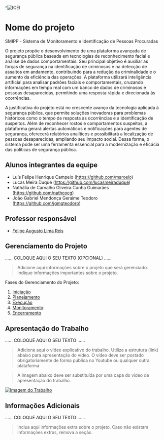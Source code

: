^![ICEI](images/icei-pucminas.png)

# Nome do projeto

SMIPP - Sistema de Monitoramento e Identificação de Pessoas Procuradas 

O projeto propõe o desenvolvimento de uma plataforma avançada de segurança pública baseada em tecnologias de reconhecimento facial e análise de dados comportamentais. Seu principal objetivo é auxiliar as forças de segurança na identificação de criminosos e na detecção de assaltos em andamento, contribuindo para a redução da criminalidade e o aumento da eficiência das operações. A plataforma utilizará inteligência artificial para analisar padrões faciais e comportamentais, cruzando informações em tempo real com um banco de dados de criminosos e pessoas desaparecidas, permitindo uma resposta rápida e direcionada às ocorrências.

A justificativa do projeto está no crescente avanço da tecnologia aplicada à segurança pública, que permite soluções inovadoras para problemas históricos como o tempo de resposta às ocorrências e a identificação de suspeitos. Além de reconhecer rostos e comportamentos suspeitos, a plataforma gerará alertas automáticos e notificações para agentes de segurança, oferecerá relatórios analíticos e possibilitará a localização de pessoas desaparecidas, ampliando seu impacto social. Dessa forma, o sistema pode ser uma ferramenta essencial para a modernização e eficácia das políticas de segurança pública.

## Alunos integrantes da equipe

* Luís Felipe Henrique Campelo (https://github.com/maroelo)
* Lucas Meira Duque (https://github.com/lucasmeiraduque)
* Nathália de Carvalho Oliveira Cunha Guimarães (https://github.com/nathcocg)
* João Gabriel Mendonça Geraime Teodoro (https://github.com/jgmgteodoro)

## Professor responsável

* [Felipe Augusto Lima Reis](https://github.com/falreis)

## Gerenciamento do Projeto

......  COLOQUE AQUI O SEU TEXTO (OPCIONAL) ......

> Adicione aqui informações sobre o projeto que será gerenciado. 
> Indique informações importantes sobre o projeto.

Fases do Gerenciamento do Projeto:
1. [Iniciação](docs/01-iniciacao)
2. [Planejamento](docs/02-planejamento)
3. [Execução](docs/03-execucao)
4. [Monitoramento](docs/04-monitoramento)
5. [Encerramento](docs/05-encerramento)

## Apresentação do Trabalho

......  COLOQUE AQUI O SEU TEXTO ......

> Adicione aqui o vídeo explicativo do trabalho.
> Utilize a estrutura (link) abaixo para apresentação do vídeo.
> O vídeo deve ser postado obrigatoriamente de forma pública no Youtube ou qualquer outra plataforma 

> A imagem abaixo deve ser substituída por uma capa do vídeo de apresentação do trabalho.

[![Imagem do Trabalho](images/pucminas-video-youtube.jpg)](https://www.youtube.com/watch?v=unq_cZ6NOwk)

## Informações Adicionais

......  COLOQUE AQUI O SEU TEXTO ......

> Inclua aqui informações extra sobre o projeto.
> Caso não existam informações extras, remova a seção.
